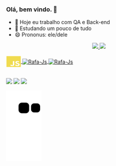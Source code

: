 ### Olá, bem vindo. 👋

- 🔭 Hoje eu trabalho com QA e Back-end
- 🌱 Estudando um pouco de tudo
- 😄 Prononus: ele/dele

<div align="center">
  <a href="https://github.com/Noltim">
  <img height="140em" src="https://github-readme-stats.vercel.app/api?username=Noltim&show_icons=true&theme=dark&include_all_commits=true&count_private=true"/>
  <img height="140em" src="https://github-readme-stats.vercel.app/api/top-langs/?username=Noltim&layout=compact&langs_count=7&theme=dark"/>
</div>
  <div style="display: inline_block"><br>
  <img align="center" alt="Rafa-Js" height="30" width="40" src="https://raw.githubusercontent.com/devicons/devicon/master/icons/javascript/javascript-plain.svg">
  <img align="center" alt="Rafa-Js" height="40" width="50" src="https://cdn.jsdelivr.net/gh/devicons/devicon/icons/java/java-original-wordmark.svg" />
  <img align="center" alt="Rafa-Js" height="40" width="50" src="https://cdn.jsdelivr.net/gh/devicons/devicon/icons/mysql/mysql-original-wordmark.svg" />
                   
  </div>

 ##
  
  <div> 
  <a href="https://instagram.com/mto_liveira" target="_blank"><img src="https://img.shields.io/badge/-Instagram-%23E4405F?style=for-the-badge&logo=instagram&logoColor=white" target="_blank"></a>
  <a href = "mailto:milton_oliveira18@live.com"><img src="https://img.shields.io/badge/-Gmail-%23333?style=for-the-badge&logo=gmail&logoColor=white" target="_blank"></a>
  <a href="https://www.linkedin.com/in/jose-milton-de-oliveira-neto-102089220" target="_blank"><img src="https://img.shields.io/badge/-LinkedIn-%230077B5?style=for-the-badge&logo=linkedin&logoColor=white" target="_blank"></a> 
 
  ![Snake animation](https://github.com/Noltim/Noltim/blob/output/github-contribution-grid-snake.svg)
 
</div>
